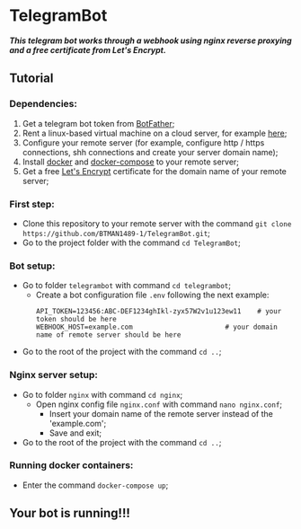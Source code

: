 # TelegramBot

***This telegram bot works through a webhook using nginx reverse proxying and a free certificate from Let's Encrypt.***
## Tutorial
### Dependencies:
1. Get a telegram bot token from [BotFather](https://core.telegram.org/bots#3-how-do-i-create-a-bot);
2. Rent a linux-based virtual machine on a cloud server, for example [here](https://azure.microsoft.com/en-us);
3. Сonfigure your remote server (for example, configure http / https connections, shh connections and create your server domain name);
4. Install [docker](https://docs.docker.com/engine/install) and [docker-compose](https://docs.docker.com/compose/install) to your remote server;
5. Get a free [Let's Encrypt](https://letsencrypt.org/getting-started) certificate for the domain name of your remote server;

### First step:
  - Clone this repository to your remote server with the command `git clone https://github.com/BTMAN1489-1/TelegramBot.git`;
  - Go to the project folder with the command `cd TelegramBot`;

### Bot setup:
  - Go to folder `telegrambot` with command `cd telegrambot`;
    - Сreate a bot configuration file `.env` following the next example:
      ```.env
      API_TOKEN=123456:ABC-DEF1234ghIkl-zyx57W2v1u123ew11    # your token should be here
      WEBHOOK_HOST=example.com                       # your domain name of remote server should be here
      ```
  - Go to the root of the project with the command `cd ..`;
 ### Nginx server setup:
  - Go to folder `nginx` with command `cd nginx`;
    - Open nginx config file `nginx.conf` with command `nano nginx.conf`;
      - Insert your domain name of the remote server instead of the 'example.com';
      - Save and exit;
  - Go to the root of the project with the command `cd ..`;

### Running docker containers:
  - Enter the command `docker-compose up`;

## Your bot is running!!!
